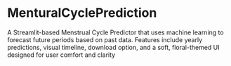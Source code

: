 # MenturalCyclePrediction
A Streamlit-based Menstrual Cycle Predictor that uses machine learning to forecast future periods based on past data. Features include yearly predictions, visual timeline, download option, and a soft, floral-themed UI designed for user comfort and clarity
